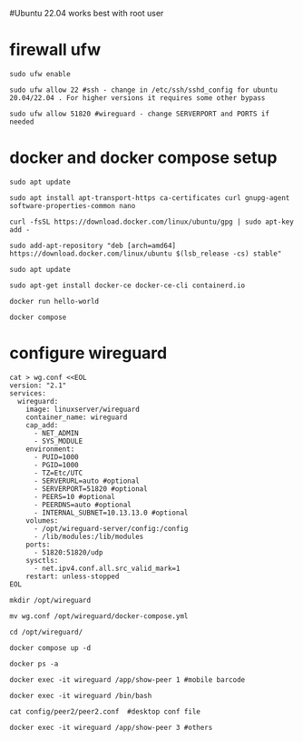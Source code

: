 #Ubuntu 22.04 works best with root user

# firewall ufw

    sudo ufw enable

    sudo ufw allow 22 #ssh - change in /etc/ssh/sshd_config for ubuntu 20.04/22.04 . For higher versions it requires some other bypass

    sudo ufw allow 51820 #wireguard - change SERVERPORT and PORTS if needed


# docker and docker compose setup

    sudo apt update
    
    sudo apt install apt-transport-https ca-certificates curl gnupg-agent software-properties-common nano
    
    curl -fsSL https://download.docker.com/linux/ubuntu/gpg | sudo apt-key add -
    
    sudo add-apt-repository "deb [arch=amd64] https://download.docker.com/linux/ubuntu $(lsb_release -cs) stable"
    
    sudo apt update
    
    sudo apt-get install docker-ce docker-ce-cli containerd.io
    
    docker run hello-world
    
    docker compose

 
# configure wireguard

    cat > wg.conf <<EOL
    version: "2.1"
    services:
      wireguard:
        image: linuxserver/wireguard
        container_name: wireguard
        cap_add:
          - NET_ADMIN
          - SYS_MODULE
        environment:
          - PUID=1000
          - PGID=1000
          - TZ=Etc/UTC
          - SERVERURL=auto #optional
          - SERVERPORT=51820 #optional
          - PEERS=10 #optional
          - PEERDNS=auto #optional
          - INTERNAL_SUBNET=10.13.13.0 #optional
        volumes:
          - /opt/wireguard-server/config:/config
          - /lib/modules:/lib/modules
        ports:
          - 51820:51820/udp
        sysctls:
          - net.ipv4.conf.all.src_valid_mark=1
        restart: unless-stopped
    EOL  

    mkdir /opt/wireguard

    mv wg.conf /opt/wireguard/docker-compose.yml

    cd /opt/wireguard/
    
    docker compose up -d
    
    docker ps -a
    
    docker exec -it wireguard /app/show-peer 1 #mobile barcode
    
    docker exec -it wireguard /bin/bash
    
    cat config/peer2/peer2.conf  #desktop conf file
    
    docker exec -it wireguard /app/show-peer 3 #others
